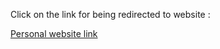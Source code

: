 Click on the link for being redirected to website :
<a href="  https://sixth-primula-a17.notion.site/Hi-My-name-is-Vaibhav-Jaiswal-54b35782a87a43a09f3a417f0a71969d" target="_blank">

  Personal website link

</a>


